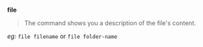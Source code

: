 **file**
> The command shows you a description of the file's content.

_eg:_ `file filename` or `file folder-name`
